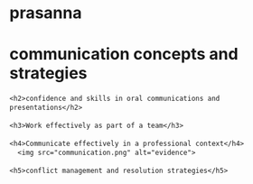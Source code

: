 # prasanna
<html>
  <head>
    <title></title>
      </head>
   <body>
    <h1>communication concepts and strategies </h1>
    
    <h2>confidence and skills in oral communications and presentations</h2>
    
    <h3>Work effectively as part of a team</h3>
    
    <h4>Communicate effectively in a professional context</h4>
      <img src="communication.png" alt="evidence">
    
    <h5>conflict management and resolution strategies</h5>
  </body>
  </html>
  
